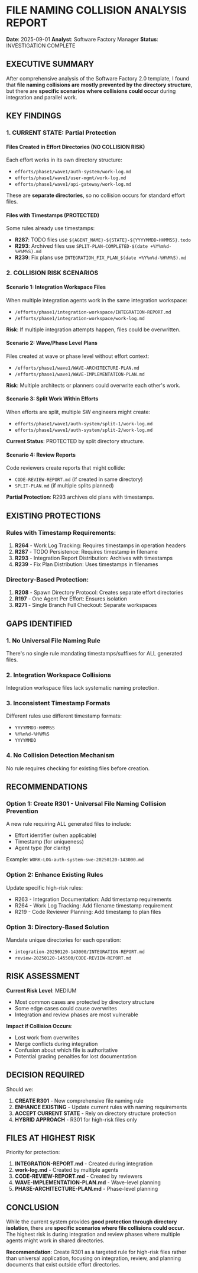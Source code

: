 # FILE NAMING COLLISION ANALYSIS REPORT

**Date**: 2025-09-01
**Analyst**: Software Factory Manager
**Status**: INVESTIGATION COMPLETE

## EXECUTIVE SUMMARY

After comprehensive analysis of the Software Factory 2.0 template, I found that **file naming collisions are mostly prevented by the directory structure**, but there are **specific scenarios where collisions could occur** during integration and parallel work.

## KEY FINDINGS

### 1. CURRENT STATE: Partial Protection

#### Files Created in Effort Directories (NO COLLISION RISK)
Each effort works in its own directory structure:
- `efforts/phase1/wave1/auth-system/work-log.md`
- `efforts/phase1/wave1/user-mgmt/work-log.md`
- `efforts/phase1/wave1/api-gateway/work-log.md`

These are **separate directories**, so no collision occurs for standard effort files.

#### Files with Timestamps (PROTECTED)
Some rules already use timestamps:
- **R287**: TODO files use `${AGENT_NAME}-${STATE}-${YYYYMMDD-HHMMSS}.todo`
- **R293**: Archived files use `SPLIT-PLAN-COMPLETED-$(date +%Y%m%d-%H%M%S).md`
- **R239**: Fix plans use `INTEGRATION_FIX_PLAN_$(date +%Y%m%d-%H%M%S).md`

### 2. COLLISION RISK SCENARIOS

#### Scenario 1: Integration Workspace Files
When multiple integration agents work in the same integration workspace:
- `/efforts/phase1/integration-workspace/INTEGRATION-REPORT.md`
- `/efforts/phase1/integration-workspace/work-log.md`

**Risk**: If multiple integration attempts happen, files could be overwritten.

#### Scenario 2: Wave/Phase Level Plans
Files created at wave or phase level without effort context:
- `/efforts/phase1/wave1/WAVE-ARCHITECTURE-PLAN.md`
- `/efforts/phase1/wave1/WAVE-IMPLEMENTATION-PLAN.md`

**Risk**: Multiple architects or planners could overwrite each other's work.

#### Scenario 3: Split Work Within Efforts
When efforts are split, multiple SW engineers might create:
- `efforts/phase1/wave1/auth-system/split-1/work-log.md`
- `efforts/phase1/wave1/auth-system/split-2/work-log.md`

**Current Status**: PROTECTED by split directory structure.

#### Scenario 4: Review Reports
Code reviewers create reports that might collide:
- `CODE-REVIEW-REPORT.md` (if created in same directory)
- `SPLIT-PLAN.md` (if multiple splits planned)

**Partial Protection**: R293 archives old plans with timestamps.

## EXISTING PROTECTIONS

### Rules with Timestamp Requirements:
1. **R264** - Work Log Tracking: Requires timestamps in operation headers
2. **R287** - TODO Persistence: Requires timestamp in filename
3. **R293** - Integration Report Distribution: Archives with timestamps
4. **R239** - Fix Plan Distribution: Uses timestamps in filenames

### Directory-Based Protection:
1. **R208** - Spawn Directory Protocol: Creates separate effort directories
2. **R197** - One Agent Per Effort: Ensures isolation
3. **R271** - Single Branch Full Checkout: Separate workspaces

## GAPS IDENTIFIED

### 1. No Universal File Naming Rule
There's no single rule mandating timestamps/suffixes for ALL generated files.

### 2. Integration Workspace Collisions
Integration workspace files lack systematic naming protection.

### 3. Inconsistent Timestamp Formats
Different rules use different timestamp formats:
- `YYYYMMDD-HHMMSS`
- `%Y%m%d-%H%M%S`
- `YYYYMMDD`

### 4. No Collision Detection Mechanism
No rule requires checking for existing files before creation.

## RECOMMENDATIONS

### Option 1: Create R301 - Universal File Naming Collision Prevention
A new rule requiring ALL generated files to include:
- Effort identifier (when applicable)
- Timestamp (for uniqueness)
- Agent type (for clarity)

Example: `WORK-LOG-auth-system-swe-20250120-143000.md`

### Option 2: Enhance Existing Rules
Update specific high-risk rules:
- R263 - Integration Documentation: Add timestamp requirements
- R264 - Work Log Tracking: Add filename timestamp requirement
- R219 - Code Reviewer Planning: Add timestamp to plan files

### Option 3: Directory-Based Solution
Mandate unique directories for each operation:
- `integration-20250120-143000/INTEGRATION-REPORT.md`
- `review-20250120-145500/CODE-REVIEW-REPORT.md`

## RISK ASSESSMENT

**Current Risk Level**: MEDIUM
- Most common cases are protected by directory structure
- Some edge cases could cause overwrites
- Integration and review phases are most vulnerable

**Impact if Collision Occurs**:
- Lost work from overwrites
- Merge conflicts during integration
- Confusion about which file is authoritative
- Potential grading penalties for lost documentation

## DECISION REQUIRED

Should we:
1. **CREATE R301** - New comprehensive file naming rule
2. **ENHANCE EXISTING** - Update current rules with naming requirements
3. **ACCEPT CURRENT STATE** - Rely on directory structure protection
4. **HYBRID APPROACH** - R301 for high-risk files only

## FILES AT HIGHEST RISK

Priority for protection:
1. **INTEGRATION-REPORT.md** - Created during integration
2. **work-log.md** - Created by multiple agents
3. **CODE-REVIEW-REPORT.md** - Created by reviewers
4. **WAVE-IMPLEMENTATION-PLAN.md** - Wave-level planning
5. **PHASE-ARCHITECTURE-PLAN.md** - Phase-level planning

## CONCLUSION

While the current system provides **good protection through directory isolation**, there are **specific scenarios where file collisions could occur**. The highest risk is during integration and review phases where multiple agents might work in shared directories.

**Recommendation**: Create R301 as a targeted rule for high-risk files rather than universal application, focusing on integration, review, and planning documents that exist outside effort directories.